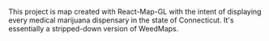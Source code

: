 This project is map created with React-Map-GL with the intent of displaying every medical marijuana dispensary in the state of Connecticut. It's essentially a stripped-down version of WeedMaps. 
